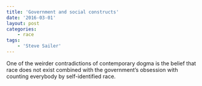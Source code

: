 ```yaml
---
title: 'Government and social constructs'
date: '2016-03-01'
layout: post
categories:
    - race
tags:
    - 'Steve Sailer'
---
```


One of the weirder contradictions of contemporary dogma is the belief that race does not exist combined with the government’s obsession with counting everybody by self-identified race.